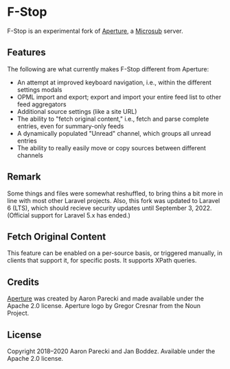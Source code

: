 # F-Stop
F-Stop is an experimental fork of [Aperture](https://aperture.p3k.io), a [Microsub](https://indieweb.org/Microsub) server.

## Features
The following are what currently makes F-Stop different from Aperture:
- An attempt at improved keyboard navigation, i.e., within the different settings modals
- OPML import and export; export and import your entire feed list to other feed aggregators
- Additional source settings (like a site URL)
- The ability to "fetch original content," i.e., fetch and parse complete entries, even for summary-only feeds
- A dynamically populated "Unread" channel, which groups all unread entries
- The ability to really easily move or copy sources between different channels

## Remark
Some things and files were somewhat reshuffled, to bring thins a bit more in line with most other Laravel projects. Also, this fork was updated to Laravel 6 (LTS), which should recieve security updates until September 3, 2022. (Official support for Laravel 5.x has ended.)

## Fetch Original Content
This feature can be enabled on a per-source basis, or triggered manually, in clients that support it, for specific posts. It supports XPath queries.

## Credits
[Aperture](https://github.com/aaronpk/Aperture) was created by Aaron Parecki and made available under the Apache 2.0 license. Aperture logo by Gregor Cresnar from the Noun Project.

## License
Copyright 2018–2020 Aaron Parecki and Jan Boddez. Available under the Apache 2.0 license.
